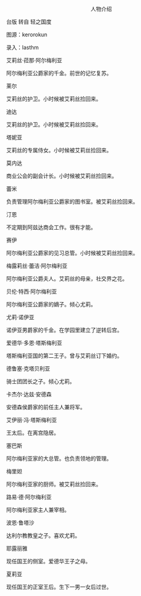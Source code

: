 <p align="center">人物介绍</p>

台版 转自 轻之国度

图源：kerorokun

录入：lasthm

艾莉丝·菈那·阿尔梅利亚

阿尔梅利亚公爵家的千金。前世的记忆复苏。

莱尔

艾莉丝的护卫。小时候被艾莉丝捡回来。

迪达

艾莉丝的护卫。小时候被艾莉丝捡回来。

塔妮亚

艾莉丝的专属侍女。小时候被艾莉丝捡回来。

莫内达

商业公会的副会计长。小时候被艾莉丝捡回来。

蕾米

负责管理阿尔梅利亚公爵家的图书室。被艾莉丝捡回来。

汀恩

不定期到阿兹达商会工作。很有才能。

赛伊

阿尔梅利亚公爵家的见习总管。小时候被艾莉丝捡回来。

梅露莉丝·蕾洁·阿尔梅利亚

阿尔梅利亚公爵夫人。艾莉丝的母亲，社交界之花。

贝伦·特西·阿尔梅利亚

阿尔梅利亚公爵家的嫡子。倾心尤莉。

尤莉·诺伊亚

诺伊亚男爵家的千金。在学园里建立了逆转后宫。

爱德华·多恩·塔斯梅利亚

塔斯梅利亚国的第二王子。曾与艾莉丝订下婚约。

德鲁塞·克塔贝利亚

骑士团团长之子。倾心尤莉。

卡杰尔·达兹·安德森

安德森侯爵家的前任主人兼将军。

艾伊丽·冯·塔斯梅利亚

王太后。在离宫隐居。

塞巴斯

阿尔梅利亚家的大总管。也负责领地的管理。

梅里妲

阿尔梅利亚家的厨师。被艾莉丝捡回来。

路易·德·阿尔梅利亚

阿尔梅利亚家主人兼宰相。

波恩·鲁塔沙

达利尔教教皇之子。喜欢尤莉。

耶露丽雅

现任国王的侧室。爱德华王子之母。

夏莉亚

现任国王的正室王后。生下一男一女后过世。

